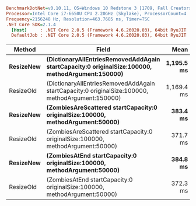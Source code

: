 ``` ini

BenchmarkDotNet=v0.10.11, OS=Windows 10 Redstone 3 [1709, Fall Creators Update] (10.0.16299.192)
Processor=Intel Core i7-6650U CPU 2.20GHz (Skylake), ProcessorCount=4
Frequency=2156248 Hz, Resolution=463.7685 ns, Timer=TSC
.NET Core SDK=2.1.4
  [Host]     : .NET Core 2.0.5 (Framework 4.6.26020.03), 64bit RyuJIT
  DefaultJob : .NET Core 2.0.5 (Framework 4.6.26020.03), 64bit RyuJIT


```
|    Method |                                                                                            Field |       Mean |     Error |    StdDev |
|---------- |------------------------------------------------------------------------------------------------- |-----------:|----------:|----------:|
| **ResizeNew** | **(DictionaryAllEntriesRemovedAddAgain startCapacity:0 originalSize:100000, methodArgument:150000)** | **1,195.5 ms** | **24.709 ms** | **36.218 ms** |
| ResizeOld | (DictionaryAllEntriesRemovedAddAgain startCapacity:0 originalSize:100000, methodArgument:150000) | 1,169.4 ms | 19.703 ms | 17.466 ms |
| **ResizeNew** |                  **(ZombiesAreScattered startCapacity:0 originalSize:100000, methodArgument:50000)** |   **383.4 ms** |  **7.603 ms** |  **9.337 ms** |
| ResizeOld |                  (ZombiesAreScattered startCapacity:0 originalSize:100000, methodArgument:50000) |   371.7 ms |  6.769 ms |  6.001 ms |
| **ResizeNew** |                         **(ZombiesAtEnd startCapacity:0 originalSize:100000, methodArgument:50000)** |   **384.8 ms** | **15.498 ms** | **15.915 ms** |
| ResizeOld |                         (ZombiesAtEnd startCapacity:0 originalSize:100000, methodArgument:50000) |   372.3 ms |  6.575 ms |  5.828 ms |
